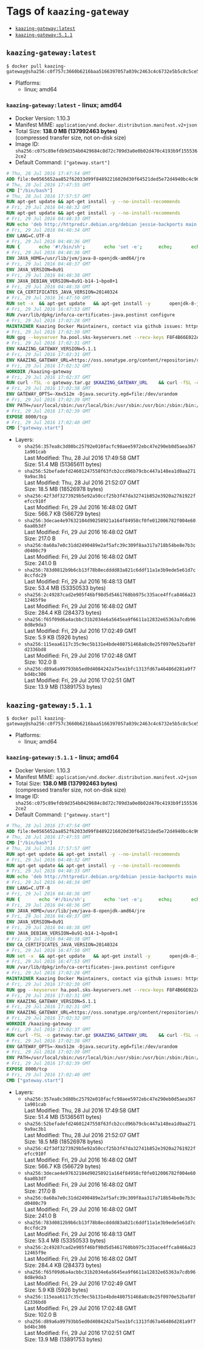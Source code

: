 <!-- THIS FILE IS GENERATED VIA './update-tag-details.sh' -->

# Tags of `kaazing-gateway`

-	[`kaazing-gateway:latest`](#kaazing-gatewaylatest)
-	[`kaazing-gateway:5.1.1`](#kaazing-gateway511)

## `kaazing-gateway:latest`

```console
$ docker pull kaazing-gateway@sha256:c0f757c3660b6216baa5166397057a039c2463c4c6732e5b5c8c5ce53474623a
```

-	Platforms:
	-	linux; amd64

### `kaazing-gateway:latest` - linux; amd64

-	Docker Version: 1.10.3
-	Manifest MIME: `application/vnd.docker.distribution.manifest.v2+json`
-	Total Size: **138.0 MB (137992463 bytes)**  
	(compressed transfer size, not on-disk size)
-	Image ID: `sha256:c075c89efdb9d354b0429684c8d72c709d3a0e0b02d470c4193b9f1555362ce2`
-	Default Command: `["gateway.start"]`

```dockerfile
# Thu, 28 Jul 2016 17:47:54 GMT
ADD file:0e0565652aa852f62033d99f84892216020d30f64521ded5e72d4940bc4c9697 in /
# Thu, 28 Jul 2016 17:47:55 GMT
CMD ["/bin/bash"]
# Thu, 28 Jul 2016 17:57:57 GMT
RUN apt-get update && apt-get install -y --no-install-recommends 		ca-certificates 		curl 		wget 	&& rm -rf /var/lib/apt/lists/*
# Fri, 29 Jul 2016 04:48:32 GMT
RUN apt-get update && apt-get install -y --no-install-recommends 		bzip2 		unzip 		xz-utils 	&& rm -rf /var/lib/apt/lists/*
# Fri, 29 Jul 2016 04:48:33 GMT
RUN echo 'deb http://httpredir.debian.org/debian jessie-backports main' > /etc/apt/sources.list.d/jessie-backports.list
# Fri, 29 Jul 2016 04:48:34 GMT
ENV LANG=C.UTF-8
# Fri, 29 Jul 2016 04:48:36 GMT
RUN { 		echo '#!/bin/sh'; 		echo 'set -e'; 		echo; 		echo 'dirname "$(dirname "$(readlink -f "$(which javac || which java)")")"'; 	} > /usr/local/bin/docker-java-home 	&& chmod +x /usr/local/bin/docker-java-home
# Fri, 29 Jul 2016 04:48:36 GMT
ENV JAVA_HOME=/usr/lib/jvm/java-8-openjdk-amd64/jre
# Fri, 29 Jul 2016 04:48:37 GMT
ENV JAVA_VERSION=8u91
# Fri, 29 Jul 2016 04:48:38 GMT
ENV JAVA_DEBIAN_VERSION=8u91-b14-1~bpo8+1
# Fri, 29 Jul 2016 04:48:38 GMT
ENV CA_CERTIFICATES_JAVA_VERSION=20140324
# Fri, 29 Jul 2016 16:47:50 GMT
RUN set -x 	&& apt-get update 	&& apt-get install -y 		openjdk-8-jre-headless="$JAVA_DEBIAN_VERSION" 		ca-certificates-java="$CA_CERTIFICATES_JAVA_VERSION" 	&& rm -rf /var/lib/apt/lists/* 	&& [ "$JAVA_HOME" = "$(docker-java-home)" ]
# Fri, 29 Jul 2016 16:47:53 GMT
RUN /var/lib/dpkg/info/ca-certificates-java.postinst configure
# Fri, 29 Jul 2016 17:02:28 GMT
MAINTAINER Kaazing Docker Maintainers, contact via github issues: https://github.com/kaazing/gateway.docker/issues
# Fri, 29 Jul 2016 17:02:30 GMT
RUN gpg --keyserver ha.pool.sks-keyservers.net --recv-keys F8F4B66E022A4668E532DAC03AA0B82C385B4D59
# Fri, 29 Jul 2016 17:02:31 GMT
ENV KAAZING_GATEWAY_VERSION=5.1.1
# Fri, 29 Jul 2016 17:02:31 GMT
ENV KAAZING_GATEWAY_URL=https://oss.sonatype.org/content/repositories/releases/org/kaazing/gateway.distribution/5.1.1/gateway.distribution-5.1.1.tar.gz
# Fri, 29 Jul 2016 17:02:32 GMT
WORKDIR /kaazing-gateway
# Fri, 29 Jul 2016 17:02:37 GMT
RUN curl -fSL -o gateway.tar.gz $KAAZING_GATEWAY_URL 	&& curl -fSL -o gateway.tar.gz.asc ${KAAZING_GATEWAY_URL}.asc 	&& gpg --verify gateway.tar.gz.asc 	&& tar -xvf gateway.tar.gz --strip-components=1 	&& rm gateway.tar.gz*
# Fri, 29 Jul 2016 17:02:38 GMT
ENV GATEWAY_OPTS=-Xmx512m -Djava.security.egd=file:/dev/urandom
# Fri, 29 Jul 2016 17:02:39 GMT
ENV PATH=/usr/local/sbin:/usr/local/bin:/usr/sbin:/usr/bin:/sbin:/bin:/kaazing-gateway/bin
# Fri, 29 Jul 2016 17:02:39 GMT
EXPOSE 8000/tcp
# Fri, 29 Jul 2016 17:02:40 GMT
CMD ["gateway.start"]
```

-	Layers:
	-	`sha256:357ea8c3d80bc25792e010facfc98aee5972ebc47e290eb0d5aea3671a901cab`  
		Last Modified: Thu, 28 Jul 2016 17:49:58 GMT  
		Size: 51.4 MB (51365611 bytes)
	-	`sha256:52befadefd24601247558f63fcb2ccd96b79cbc447a148ea1d0aa2719a9ac3b1`  
		Last Modified: Thu, 28 Jul 2016 21:52:07 GMT  
		Size: 18.5 MB (18526978 bytes)
	-	`sha256:42f3df3273929b5e92a50ccf25b3f47da32741b852e3920a2761922fefcc910f`  
		Last Modified: Fri, 29 Jul 2016 16:48:02 GMT  
		Size: 566.7 KB (566729 bytes)
	-	`sha256:3decae4e97632104d90258921a164f84958cf0fe012006782f004e606aa0b3df`  
		Last Modified: Fri, 29 Jul 2016 16:48:02 GMT  
		Size: 217.0 B
	-	`sha256:0a60a7e0c31dd2490489e2af5afc39c309f8aa317a718b54be8e7b3cd0400c79`  
		Last Modified: Fri, 29 Jul 2016 16:48:02 GMT  
		Size: 241.0 B
	-	`sha256:783d0812b9b6cb13f78b8ecdddd83a821c6ddf11a1e3b9ede5e61d7c8ccfdc29`  
		Last Modified: Fri, 29 Jul 2016 16:48:13 GMT  
		Size: 53.4 MB (53350533 bytes)
	-	`sha256:2c49287cad2e905f46bf98d5d5461760bb975c335ace4ffca8466a2312465f9e`  
		Last Modified: Fri, 29 Jul 2016 16:48:02 GMT  
		Size: 284.4 KB (284373 bytes)
	-	`sha256:f65f09d6a4acbbc31b2034e6a5645ea9f6611a12832e65363a7cdb968d8e9da3`  
		Last Modified: Fri, 29 Jul 2016 17:02:49 GMT  
		Size: 5.9 KB (5926 bytes)
	-	`sha256:115eaa6117c35c9ec5b131e4bde480751468a8c8e25f0970e52baf8fd2336bd8`  
		Last Modified: Fri, 29 Jul 2016 17:02:48 GMT  
		Size: 102.0 B
	-	`sha256:d89a6a99793bb5ed0d4084242a75ea1bfc1313fd67a46486d281a9f7bd4bc306`  
		Last Modified: Fri, 29 Jul 2016 17:02:51 GMT  
		Size: 13.9 MB (13891753 bytes)

## `kaazing-gateway:5.1.1`

```console
$ docker pull kaazing-gateway@sha256:c0f757c3660b6216baa5166397057a039c2463c4c6732e5b5c8c5ce53474623a
```

-	Platforms:
	-	linux; amd64

### `kaazing-gateway:5.1.1` - linux; amd64

-	Docker Version: 1.10.3
-	Manifest MIME: `application/vnd.docker.distribution.manifest.v2+json`
-	Total Size: **138.0 MB (137992463 bytes)**  
	(compressed transfer size, not on-disk size)
-	Image ID: `sha256:c075c89efdb9d354b0429684c8d72c709d3a0e0b02d470c4193b9f1555362ce2`
-	Default Command: `["gateway.start"]`

```dockerfile
# Thu, 28 Jul 2016 17:47:54 GMT
ADD file:0e0565652aa852f62033d99f84892216020d30f64521ded5e72d4940bc4c9697 in /
# Thu, 28 Jul 2016 17:47:55 GMT
CMD ["/bin/bash"]
# Thu, 28 Jul 2016 17:57:57 GMT
RUN apt-get update && apt-get install -y --no-install-recommends 		ca-certificates 		curl 		wget 	&& rm -rf /var/lib/apt/lists/*
# Fri, 29 Jul 2016 04:48:32 GMT
RUN apt-get update && apt-get install -y --no-install-recommends 		bzip2 		unzip 		xz-utils 	&& rm -rf /var/lib/apt/lists/*
# Fri, 29 Jul 2016 04:48:33 GMT
RUN echo 'deb http://httpredir.debian.org/debian jessie-backports main' > /etc/apt/sources.list.d/jessie-backports.list
# Fri, 29 Jul 2016 04:48:34 GMT
ENV LANG=C.UTF-8
# Fri, 29 Jul 2016 04:48:36 GMT
RUN { 		echo '#!/bin/sh'; 		echo 'set -e'; 		echo; 		echo 'dirname "$(dirname "$(readlink -f "$(which javac || which java)")")"'; 	} > /usr/local/bin/docker-java-home 	&& chmod +x /usr/local/bin/docker-java-home
# Fri, 29 Jul 2016 04:48:36 GMT
ENV JAVA_HOME=/usr/lib/jvm/java-8-openjdk-amd64/jre
# Fri, 29 Jul 2016 04:48:37 GMT
ENV JAVA_VERSION=8u91
# Fri, 29 Jul 2016 04:48:38 GMT
ENV JAVA_DEBIAN_VERSION=8u91-b14-1~bpo8+1
# Fri, 29 Jul 2016 04:48:38 GMT
ENV CA_CERTIFICATES_JAVA_VERSION=20140324
# Fri, 29 Jul 2016 16:47:50 GMT
RUN set -x 	&& apt-get update 	&& apt-get install -y 		openjdk-8-jre-headless="$JAVA_DEBIAN_VERSION" 		ca-certificates-java="$CA_CERTIFICATES_JAVA_VERSION" 	&& rm -rf /var/lib/apt/lists/* 	&& [ "$JAVA_HOME" = "$(docker-java-home)" ]
# Fri, 29 Jul 2016 16:47:53 GMT
RUN /var/lib/dpkg/info/ca-certificates-java.postinst configure
# Fri, 29 Jul 2016 17:02:28 GMT
MAINTAINER Kaazing Docker Maintainers, contact via github issues: https://github.com/kaazing/gateway.docker/issues
# Fri, 29 Jul 2016 17:02:30 GMT
RUN gpg --keyserver ha.pool.sks-keyservers.net --recv-keys F8F4B66E022A4668E532DAC03AA0B82C385B4D59
# Fri, 29 Jul 2016 17:02:31 GMT
ENV KAAZING_GATEWAY_VERSION=5.1.1
# Fri, 29 Jul 2016 17:02:31 GMT
ENV KAAZING_GATEWAY_URL=https://oss.sonatype.org/content/repositories/releases/org/kaazing/gateway.distribution/5.1.1/gateway.distribution-5.1.1.tar.gz
# Fri, 29 Jul 2016 17:02:32 GMT
WORKDIR /kaazing-gateway
# Fri, 29 Jul 2016 17:02:37 GMT
RUN curl -fSL -o gateway.tar.gz $KAAZING_GATEWAY_URL 	&& curl -fSL -o gateway.tar.gz.asc ${KAAZING_GATEWAY_URL}.asc 	&& gpg --verify gateway.tar.gz.asc 	&& tar -xvf gateway.tar.gz --strip-components=1 	&& rm gateway.tar.gz*
# Fri, 29 Jul 2016 17:02:38 GMT
ENV GATEWAY_OPTS=-Xmx512m -Djava.security.egd=file:/dev/urandom
# Fri, 29 Jul 2016 17:02:39 GMT
ENV PATH=/usr/local/sbin:/usr/local/bin:/usr/sbin:/usr/bin:/sbin:/bin:/kaazing-gateway/bin
# Fri, 29 Jul 2016 17:02:39 GMT
EXPOSE 8000/tcp
# Fri, 29 Jul 2016 17:02:40 GMT
CMD ["gateway.start"]
```

-	Layers:
	-	`sha256:357ea8c3d80bc25792e010facfc98aee5972ebc47e290eb0d5aea3671a901cab`  
		Last Modified: Thu, 28 Jul 2016 17:49:58 GMT  
		Size: 51.4 MB (51365611 bytes)
	-	`sha256:52befadefd24601247558f63fcb2ccd96b79cbc447a148ea1d0aa2719a9ac3b1`  
		Last Modified: Thu, 28 Jul 2016 21:52:07 GMT  
		Size: 18.5 MB (18526978 bytes)
	-	`sha256:42f3df3273929b5e92a50ccf25b3f47da32741b852e3920a2761922fefcc910f`  
		Last Modified: Fri, 29 Jul 2016 16:48:02 GMT  
		Size: 566.7 KB (566729 bytes)
	-	`sha256:3decae4e97632104d90258921a164f84958cf0fe012006782f004e606aa0b3df`  
		Last Modified: Fri, 29 Jul 2016 16:48:02 GMT  
		Size: 217.0 B
	-	`sha256:0a60a7e0c31dd2490489e2af5afc39c309f8aa317a718b54be8e7b3cd0400c79`  
		Last Modified: Fri, 29 Jul 2016 16:48:02 GMT  
		Size: 241.0 B
	-	`sha256:783d0812b9b6cb13f78b8ecdddd83a821c6ddf11a1e3b9ede5e61d7c8ccfdc29`  
		Last Modified: Fri, 29 Jul 2016 16:48:13 GMT  
		Size: 53.4 MB (53350533 bytes)
	-	`sha256:2c49287cad2e905f46bf98d5d5461760bb975c335ace4ffca8466a2312465f9e`  
		Last Modified: Fri, 29 Jul 2016 16:48:02 GMT  
		Size: 284.4 KB (284373 bytes)
	-	`sha256:f65f09d6a4acbbc31b2034e6a5645ea9f6611a12832e65363a7cdb968d8e9da3`  
		Last Modified: Fri, 29 Jul 2016 17:02:49 GMT  
		Size: 5.9 KB (5926 bytes)
	-	`sha256:115eaa6117c35c9ec5b131e4bde480751468a8c8e25f0970e52baf8fd2336bd8`  
		Last Modified: Fri, 29 Jul 2016 17:02:48 GMT  
		Size: 102.0 B
	-	`sha256:d89a6a99793bb5ed0d4084242a75ea1bfc1313fd67a46486d281a9f7bd4bc306`  
		Last Modified: Fri, 29 Jul 2016 17:02:51 GMT  
		Size: 13.9 MB (13891753 bytes)

